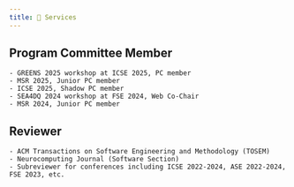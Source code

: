 ```yaml
---
title: 💼 Services
---
```


## Program Committee Member
    - GREENS 2025 workshop at ICSE 2025, PC member
    - MSR 2025, Junior PC member
    - ICSE 2025, Shadow PC member
    - SEA4DQ 2024 workshop at FSE 2024, Web Co-Chair
    - MSR 2024, Junior PC member

## Reviewer
    - ACM Transactions on Software Engineering and Methodology (TOSEM)
    - Neurocomputing Journal (Software Section)
    - Subreviewer for conferences including ICSE 2022-2024, ASE 2022-2024, FSE 2023, etc.
